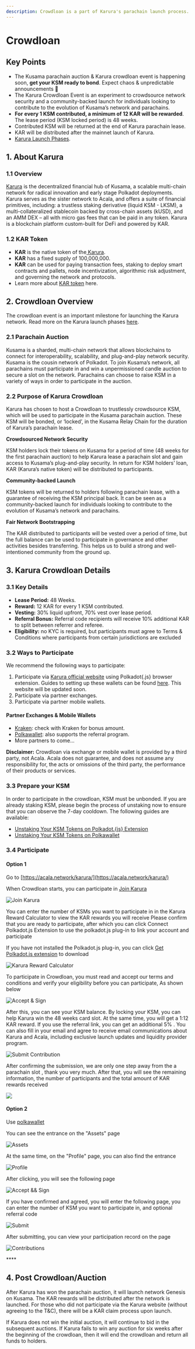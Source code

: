 ```yaml
---
description: Crowdloan is a part of Karura's parachain launch process.
---
```


# Crowdloan

## Key Points

* The Kusama parachain auction & Karura crowdloan event is happening soon, **get your KSM ready to bond**. Expect chaos & unpredictable announcements 🚀
* The Karura Crowdloan Event is an experiment to crowdsource network security and a community-backed launch for individuals looking to contribute to the evolution of Kusama’s network and parachains.
* **For** **every 1 KSM contributed, a minimum of 12 KAR will be rewarded**. The lease period \(KSM locked period\) is 48 weeks. 
* Contributed KSM will be returned at the end of Karura parachain lease.
* KAR will be distributed after the mainnet launch of Karura.
* [Karura Launch Phases](https://www.notion.so/acala/dcabf9ba7c6246c69b913d5972503227?v=4121894373fd43d98ffcac260803928d).

## **1. About Karura**

### 1.1 Overview

[Karura](https://acala.network/karura) is the decentralized financial hub of Kusama, a scalable multi-chain network for radical innovation and early stage Polkadot deployments. Karura serves as the sister network to Acala, and offers a suite of financial primitives, including: a trustless staking derivative \(liquid KSM - LKSM\), a multi-collateralized stablecoin backed by cross-chain assets \(kUSD\), and an AMM DEX –  all with micro gas fees that can be paid in any token. Karura is a blockchain platform custom-built for DeFi and powered by KAR. 

### 1.2 KAR Token

* **KAR** is the native token of the[ Karura](https://acala.network/kar-crowdloan).
* **KAR** has a fixed supply of 100,000,000.
* **KAR** can be used for paying transaction fees, staking to deploy smart contracts and pallets, node incentivization, algorithmic risk adjustment, and governing the network and protocols.
* Learn more about [KAR token](https://acala.network/karura/token) here.

## **2. Crowdloan Overview**

The crowdloan event is an important milestone for launching the Karura network. Read more on the Karura launch phases [here](https://www.notion.so/acala/dcabf9ba7c6246c69b913d5972503227?v=4121894373fd43d98ffcac260803928d).

### **2.1 Parachain Auction**

Kusama is a sharded, multi-chain network that allows blockchains to connect for interoperability, scalability, and plug-and-play network security. Kusama is the cousin network of Polkadot. To join Kusama’s network, all parachains must participate in and win a unpermissioned candle auction to secure a slot on the network. Parachains can choose to raise KSM in a variety of ways in order to participate in the auction.

### **2.2 Purpose of Karura Crowdloan**

Karura has chosen to host a Crowdloan to trustlessly crowdsource KSM, which will be used to participate in the Kusama parachain auction. These KSM will be bonded, or ‘locked’, in the Kusama Relay Chain for the duration of Karura’s parachain lease.

**Crowdsourced Network Security**  
  
KSM holders lock their tokens on Kusama for a period of time \(48 weeks for the first parachain auction\) to help Karura lease a parachain slot and gain access to Kusama’s plug-and-play security. In return for KSM holders’ loan, KAR \(Karura’s native token\) will be distributed to participants.

**Community-backed Launch**

KSM tokens will be returned to holders following parachain lease, with a guarantee of receiving the KSM principal back. It can be seen as a community-backed launch for individuals looking to contribute to the evolution of Kusama’s network and parachains.

**Fair Network Bootstrapping**

The KAR distributed to participants will be vested over a period of time, but the full balance can be used to participate in governance and other activities besides transferring. This helps us to build a strong and well-intentioned community from the ground up.

## **3. Karura Crowdloan Details**

### **3.1 Key Details**

* **Lease Period:** 48 Weeks.
* **Reward:** 12 KAR for every 1 KSM contributed.
* **Vesting:** 30% liquid upfront, 70% vest over lease period.
* **Referral Bonus:** Referral code recipients will receive 10% additional KAR to split between referrer and referee.
* **Eligibility:** no KYC is required, but participants must agree to Terms & Conditions where participants from certain jurisdictions are excluded

### 3.2 Ways to Participate

We recommend the following ways to participate:

1. Participate via [Karura official website](https://acala.network/karura/join-karura) using Polkadot{.js} browser extension. Guides to setting up these wallets can be found [here](https://wiki.acala.network/karura/ksm-address/create-new-ksm-account). This website will be updated soon.
2. Participate via partner exchanges.
3. Participate via partner mobile wallets.

#### Partner Exchanges & Mobile Wallets

* [Kraken](https://www.kraken.com/learn/parachain-auctions): check with Kraken for bonus amount.
* [Polkawallet](https://polkawallet.io/): also supports the referral program. 
* More partners to come...

**Disclaimer:** Crowdloan via exchange or mobile wallet is provided by a third party, not Acala. Acala does not guarantee, and does not assume any responsibility for, the acts or omissions of the third party, the performance of their products or services.

### 3.3 Prepare your KSM

In order to participate in the crowdloan, KSM must be unbonded. If you are already staking KSM, please begin the process of unstaking now to ensure that you can observe the 7-day cooldown. The following guides are available:

* [Unstaking Your KSM Tokens on Polkadot.{js} Extension](https://wiki.acala.network/karura/ksm-address/unstaking-your-ksm-tokens-on-polkadot.-js-extension)
* [Unstaking Your KSM Tokens on Polkawallet](https://wiki.acala.network/karura/ksm-address/unstake-polkawallet)

### **3.4** Participate

#### Option 1

Go to [https://acala.network/karura/](https://acala.network/karura/)

When Crowdloan starts, you can participate in [Join Karura](https://acala.network/karura/join-karura)

![Join Karura](https://lh3.googleusercontent.com/KQ_ds6czQc2GMuvsHHKUiRJymgThlJPLOeN262kUyo_YY9XQYCJMTSsPZ_6PiEpR1gN7ATEuFKXCkdf70u3UJT0tge8OTl4tzALR_2YjvAk7jrjL-ny5tOzsK2DCNDARL1KZHv4)

You can enter the number of KSMs you want to participate in in the Karura Reward Calculator to view the KAR rewards you will receive Please confirm that you are ready to participate, after which you can click Connect Polkadot.js Extension to use the polkadot.js plug-in to link your account and participate

If you have not installed the Polkadot.js plug-in, you can click [Get Polkadot.js extension](https://polkadot.js.org/extension/) to download

![Karura Reward Calculator](https://lh4.googleusercontent.com/1bP9mvfUoMstDGaX5FgqqsGC2fK1Uy8_N1ZRH11ocxp-D9OtTRoxaCQACaTBq0ng9fn24FF7EiiDZbXTQuhddWfhX2ZDMQdlArMiTiRcCD1ejIku1napLho2CWibCT9k20x9mXo)

To participate in Crowdloan, you must read and accept our terms and conditions and verify your eligibility before you can participate,  As shown below

![Accept &amp; Sign](https://lh5.googleusercontent.com/HJYuTZ7vJ1Ml6FM84W4eTW6jaRgLC6Gibn8uTAAeHCuK7jOWEzPAkxX8uN_obGCYoKXlKxwojSxHC4m8Z50wlbfi5nXr4YIQg3WptI2IzaDPYL_VQ60R-8qo65cG9__Tr9C8CwU)

After this, you can see your KSM balance. By locking your KSM, you can help Karura win the 48 weeks card slot. At the same time, you will get a 1:12 KAR reward. If you use the referral link, you can get an additional 5% . You can also fill in your email and agree to receive email communications about Karura and Acala, including exclusive launch updates and liquidity provider program.

![Submit Contribution](https://lh4.googleusercontent.com/n_KVgNT8he3B0vyey0Zrd0DXovr8vDFcJRfviEGMOXfSwB19ItX8mJu1YeId_HZfEO21dhMl1uAOxupMETG4VCMKfEjQo-bUbeAkmlvZW0hOO2-ONnZ7bw9_T4ob4BM8oENv2uo)

After confirming the submission, we are only one step away from the a parachain slot , thank you very much. After that, you will see the remaining information, the number of participants and the total amount of KAR rewards received

![](https://lh5.googleusercontent.com/XbMM-jhKHO0CIR1B6I2lMw87ivsJtMJIeX_QbeVVHslBooWDgHKVAPSw9BC26tTVdo8hgvDoYTbkCbgb9qxakCo2M6FUMKC7VMC6PSYNDr-QUVNay2xfmrmMyQk6q-Y5sOAIT8U)

#### Option 2

Use [polkawallet](https://polkawallet.io/)

You can see the entrance on the "Assets" page

![Assets](https://lh6.googleusercontent.com/f3xzhX96Q-ugtaymVHMEbDowMcCFvWe0sGVw2pZKmHFbZ3Nd-YAvrewE0U-vTxGKmcJ0Tvub-5n2VyNI-pmn6EaA6iuUa3FBlCGxRIVjj_snCTiBYToxKLAy6iKVAwMv1hAMue4)

At the same time, on the "Profile" page, you can also find the entrance

![Profile](https://lh5.googleusercontent.com/WtlE_hzCtfbja-lkeo-hLZu3XyML0YoP3Kf8hCLFjphkuM_wCKD6Fo3yB12cdw4yj5iz-F2soxsfLc_qOlwru9Z_H0_zvThef7dje1mxDbHUC_TLyp_dg4Na0AKdM4aAsDa28dU)

After clicking, you will see the following page

![Accept &amp;&amp; Sign](../../.gitbook/assets/image%20%287%29.png)

If you have confirmed and agreed, you will enter the following page, you can enter the number of KSM you want to participate in, and optional referral code

![Submit](../../.gitbook/assets/image%20%289%29.png)

After submitting, you can view your participation record on the page

![Contributions](../../.gitbook/assets/image%20%288%29.png)

\*\*\*\*

## **4. Post Crowdloan/Auction**

After Karura has won the parachain auction, it will launch network Genesis on Kusama. The KAR rewards will be distributed after the network is launched. For those who did not participate via the Karura website \(without agreeing to the T&C\), there will be a KAR claim process upon launch.

If Karura does not win the initial auction, it will continue to bid in the subsequent auctions. If Karura fails to win any auction for six weeks after the beginning of the crowdloan, then it will end the crowdloan and return all funds to holders.

